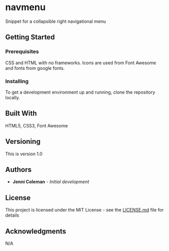 # navmenu
Snippet for a collapsible right navigational menu

## Getting Started
 
### Prerequisites

CSS and HTML with no frameworks. Icons are used from Font Awesome and fonts from google fonts.

### Installing

To get a development environment up and running, clone the repository locally.

## Built With

HTML5, CSS3, Font Awesome

## Versioning

This is version 1.0

## Authors

* **Jenni Coleman** - *Initial development*

## License

This project is licensed under the MIT License - see the [LICENSE.md](LICENSE.md) file for details

## Acknowledgments

N/A
